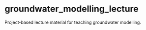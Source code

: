 # groundwater_modelling_lecture
 Project-based lecture material for teaching groundwater modelling.
